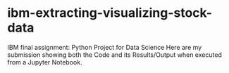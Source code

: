 # ibm-extracting-visualizing-stock-data

IBM final assignment: Python Project for Data Science
Here are my submission showing both the Code and its Results/Output when executed from a Jupyter Notebook.
